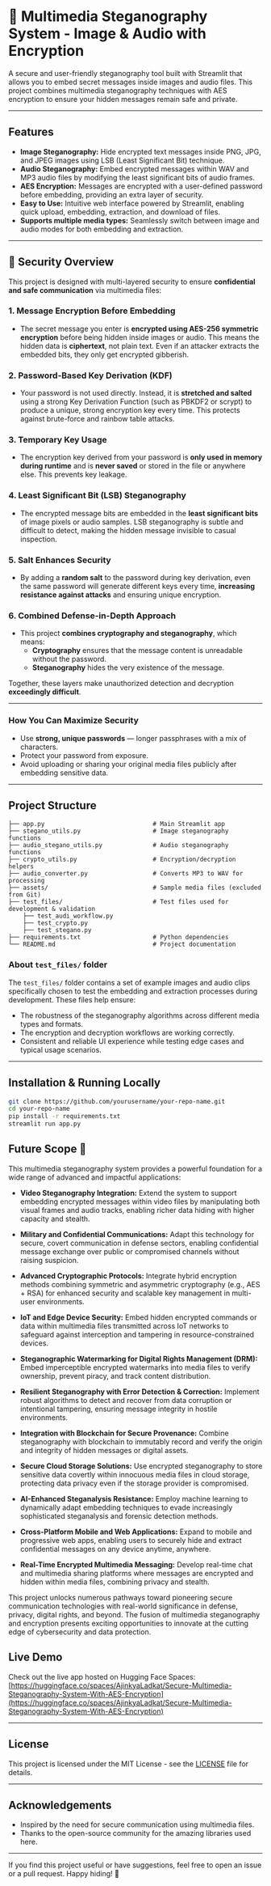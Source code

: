 # 🔐 Multimedia Steganography System - Image & Audio with Encryption

A secure and user-friendly steganography tool built with Streamlit that allows you to embed secret messages inside images and audio files. This project combines multimedia steganography techniques with AES encryption to ensure your hidden messages remain safe and private.

---

## Features

- **Image Steganography:** Hide encrypted text messages inside PNG, JPG, and JPEG images using LSB (Least Significant Bit) technique.
- **Audio Steganography:** Embed encrypted messages within WAV and MP3 audio files by modifying the least significant bits of audio frames.
- **AES Encryption:** Messages are encrypted with a user-defined password before embedding, providing an extra layer of security.
- **Easy to Use:** Intuitive web interface powered by Streamlit, enabling quick upload, embedding, extraction, and download of files.
- **Supports multiple media types:** Seamlessly switch between image and audio modes for both embedding and extraction.

---

## 🔐 Security Overview

This project is designed with multi-layered security to ensure **confidential and safe communication** via multimedia files:

### 1. **Message Encryption Before Embedding**  
- The secret message you enter is **encrypted using AES-256 symmetric encryption** before being hidden inside images or audio. This means the hidden data is **ciphertext**, not plain text. Even if an attacker extracts the embedded bits, they only get encrypted gibberish.

### 2. **Password-Based Key Derivation (KDF)**  
- Your password is not used directly. Instead, it is **stretched and salted** using a strong Key Derivation Function (such as PBKDF2 or scrypt) to produce a unique, strong encryption key every time. This protects against brute-force and rainbow table attacks.

### 3. **Temporary Key Usage**  
- The encryption key derived from your password is **only used in memory during runtime** and is **never saved** or stored in the file or anywhere else. This prevents key leakage.

### 4. **Least Significant Bit (LSB) Steganography**  
- The encrypted message bits are embedded in the **least significant bits** of image pixels or audio samples. LSB steganography is subtle and difficult to detect, making the hidden message invisible to casual inspection.

### 5. **Salt Enhances Security**  
- By adding a **random salt** to the password during key derivation, even the same password will generate different keys every time, **increasing resistance against attacks** and ensuring unique encryption.

### 6. **Combined Defense-in-Depth Approach**  
- This project **combines cryptography and steganography**, which means:
    - **Cryptography** ensures that the message content is unreadable without the password.
    - **Steganography** hides the very existence of the message.

Together, these layers make unauthorized detection and decryption **exceedingly difficult**.

---

### How You Can Maximize Security

- Use **strong, unique passwords** — longer passphrases with a mix of characters.
- Protect your password from exposure.
- Avoid uploading or sharing your original media files publicly after embedding sensitive data.

---

## Project Structure

    ├── app.py                              # Main Streamlit app
    ├── stegano_utils.py                    # Image steganography functions
    ├── audio_stegano_utils.py              # Audio steganography functions
    ├── crypto_utils.py                     # Encryption/decryption helpers
    ├── audio_converter.py                  # Converts MP3 to WAV for processing
    ├── assets/                             # Sample media files (excluded from Git)
    ├── test_files/                         # Test files used for development & validation
        ├── test_audi_workflow.py
        ├── test_crypto.py
        ├── test_stegano.py
    ├── requirements.txt                    # Python dependencies
    └── README.md                           # Project documentation


### About `test_files/` folder

The `test_files/` folder contains a set of example images and audio clips specifically chosen to test the embedding and extraction processes during development. These files help ensure:

- The robustness of the steganography algorithms across different media types and formats.
- The encryption and decryption workflows are working correctly.
- Consistent and reliable UI experience while testing edge cases and typical usage scenarios.

---

## Installation & Running Locally

```bash
git clone https://github.com/yourusername/your-repo-name.git
cd your-repo-name
pip install -r requirements.txt
streamlit run app.py
```

## Future Scope 🚀

This multimedia steganography system provides a powerful foundation for a wide range of advanced and impactful applications:

- **Video Steganography Integration:** Extend the system to support embedding encrypted messages within video files by manipulating both visual frames and audio tracks, enabling richer data hiding with higher capacity and stealth.

- **Military and Confidential Communications:** Adapt this technology for secure, covert communication in defense sectors, enabling confidential message exchange over public or compromised channels without raising suspicion.

- **Advanced Cryptographic Protocols:** Integrate hybrid encryption methods combining symmetric and asymmetric cryptography (e.g., AES + RSA) for enhanced security and scalable key management in multi-user environments.

- **IoT and Edge Device Security:** Embed hidden encrypted commands or data within multimedia files transmitted across IoT networks to safeguard against interception and tampering in resource-constrained devices.

- **Steganographic Watermarking for Digital Rights Management (DRM):** Embed imperceptible encrypted watermarks into media files to verify ownership, prevent piracy, and track content distribution.

- **Resilient Steganography with Error Detection & Correction:** Implement robust algorithms to detect and recover from data corruption or intentional tampering, ensuring message integrity in hostile environments.

- **Integration with Blockchain for Secure Provenance:** Combine steganography with blockchain to immutably record and verify the origin and integrity of hidden messages or digital assets.

- **Secure Cloud Storage Solutions:** Use encrypted steganography to store sensitive data covertly within innocuous media files in cloud storage, protecting data privacy even if the storage provider is compromised.

- **AI-Enhanced Steganalysis Resistance:** Employ machine learning to dynamically adapt embedding techniques to evade increasingly sophisticated steganalysis and forensic detection methods.

- **Cross-Platform Mobile and Web Applications:** Expand to mobile and progressive web apps, enabling users to securely hide and extract confidential messages on any device anytime, anywhere.

- **Real-Time Encrypted Multimedia Messaging:** Develop real-time chat and multimedia sharing platforms where messages are encrypted and hidden within media files, combining privacy and stealth.

This project unlocks numerous pathways toward pioneering secure communication technologies with real-world significance in defense, privacy, digital rights, and beyond. The fusion of multimedia steganography and encryption presents exciting opportunities to innovate at the cutting edge of cybersecurity and data protection.


## Live Demo

Check out the live app hosted on Hugging Face Spaces:  
[https://huggingface.co/spaces/AjinkyaLadkat/Secure-Multimedia-Steganography-System-With-AES-Encryption](https://huggingface.co/spaces/AjinkyaLadkat/Secure-Multimedia-Steganography-System-With-AES-Encryption)

---

## License

This project is licensed under the MIT License - see the [LICENSE](LICENSE) file for details.

---

## Acknowledgements

- Inspired by the need for secure communication using multimedia files.  
- Thanks to the open-source community for the amazing libraries used here.

---

If you find this project useful or have suggestions, feel free to open an issue or a pull request. Happy hiding! 🔐
